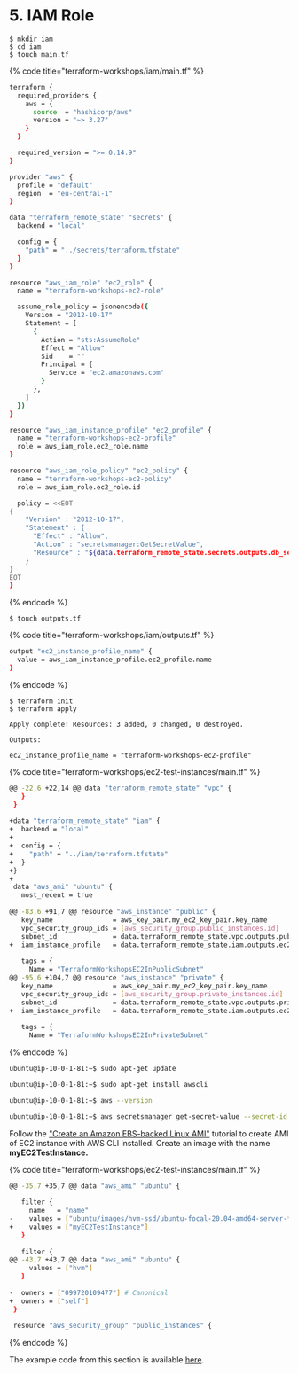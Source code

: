 # 5. IAM Role

```text
$ mkdir iam
$ cd iam
$ touch main.tf
```

{% code title="terraform-workshops/iam/main.tf" %}
```bash
terraform {
  required_providers {
    aws = {
      source  = "hashicorp/aws"
      version = "~> 3.27"
    }
  }

  required_version = ">= 0.14.9"
}

provider "aws" {
  profile = "default"
  region  = "eu-central-1"
}

data "terraform_remote_state" "secrets" {
  backend = "local"

  config = {
    "path" = "../secrets/terraform.tfstate"
  }
}

resource "aws_iam_role" "ec2_role" {
  name = "terraform-workshops-ec2-role"

  assume_role_policy = jsonencode({
    Version = "2012-10-17"
    Statement = [
      {
        Action = "sts:AssumeRole"
        Effect = "Allow"
        Sid    = ""
        Principal = {
          Service = "ec2.amazonaws.com"
        }
      },
    ]
  })
}

resource "aws_iam_instance_profile" "ec2_profile" {
  name = "terraform-workshops-ec2-profile"
  role = aws_iam_role.ec2_role.name
}

resource "aws_iam_role_policy" "ec2_policy" {
  name = "terraform-workshops-ec2-policy"
  role = aws_iam_role.ec2_role.id

  policy = <<EOT
{
    "Version" : "2012-10-17",
    "Statement" : {
      "Effect" : "Allow",
      "Action" : "secretsmanager:GetSecretValue",
      "Resource" : "${data.terraform_remote_state.secrets.outputs.db_secert_arn}"
    }
}
EOT
}
```
{% endcode %}

```text
$ touch outputs.tf
```

{% code title="terraform-workshops/iam/outputs.tf" %}
```bash
output "ec2_instance_profile_name" {
  value = aws_iam_instance_profile.ec2_profile.name
}
```
{% endcode %}

```text
$ terraform init
$ terraform apply

Apply complete! Resources: 3 added, 0 changed, 0 destroyed.

Outputs:

ec2_instance_profile_name = "terraform-workshops-ec2-profile"
```

{% code title="terraform-workshops/ec2-test-instances/main.tf" %}
```bash
@@ -22,6 +22,14 @@ data "terraform_remote_state" "vpc" {
   }
 }
 
+data "terraform_remote_state" "iam" {
+  backend = "local"
+
+  config = {
+    "path" = "../iam/terraform.tfstate"
+  }
+}
+
 data "aws_ami" "ubuntu" {
   most_recent = true
 
@@ -83,6 +91,7 @@ resource "aws_instance" "public" {
   key_name               = aws_key_pair.my_ec2_key_pair.key_name
   vpc_security_group_ids = [aws_security_group.public_instances.id]
   subnet_id              = data.terraform_remote_state.vpc.outputs.public_subnet_id
+  iam_instance_profile   = data.terraform_remote_state.iam.outputs.ec2_instance_profile_name
 
   tags = {
     Name = "TerraformWorkshopsEC2InPublicSubnet"
@@ -95,6 +104,7 @@ resource "aws_instance" "private" {
   key_name               = aws_key_pair.my_ec2_key_pair.key_name
   vpc_security_group_ids = [aws_security_group.private_instances.id]
   subnet_id              = data.terraform_remote_state.vpc.outputs.private_subnet_id
+  iam_instance_profile   = data.terraform_remote_state.iam.outputs.ec2_instance_profile_name
 
   tags = {
     Name = "TerraformWorkshopsEC2InPrivateSubnet"
```
{% endcode %}

```bash
ubuntu@ip-10-0-1-81:~$ sudo apt-get update

ubuntu@ip-10-0-1-81:~$ sudo apt-get install awscli

ubuntu@ip-10-0-1-81:~$ aws --version

ubuntu@ip-10-0-1-81:~$ aws secretsmanager get-secret-value --secret-id arn:aws:secretsmanager:eu-central-1:852046301552:secret:db-secret-G7kbe9TbeCI=-sMOQ9J --region eu-central-1
```

Follow the ["Create an Amazon EBS-backed Linux AMI"](https://docs.aws.amazon.com/AWSEC2/latest/UserGuide/creating-an-ami-ebs.html) tutorial to create AMI of EC2 instance with AWS CLI installed. Create an image with the name **myEC2TestInstance.**

{% code title="terraform-workshops/ec2-test-instances/main.tf" %}
```bash
@@ -35,7 +35,7 @@ data "aws_ami" "ubuntu" {
 
   filter {
     name   = "name"
-    values = ["ubuntu/images/hvm-ssd/ubuntu-focal-20.04-amd64-server-*"]
+    values = ["myEC2TestInstance"]
   }
 
   filter {
@@ -43,7 +43,7 @@ data "aws_ami" "ubuntu" {
     values = ["hvm"]
   }
 
-  owners = ["099720109477"] # Canonical
+  owners = ["self"]
 }
 
 resource "aws_security_group" "public_instances" {
```
{% endcode %}

The example code from this section is available [here](https://github.com/annalach/terraform-workshops/tree/master/terraform-workshops).


